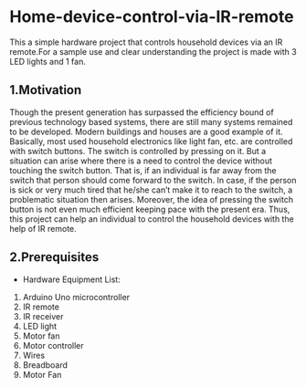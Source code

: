 # Home-device-control-via-IR-remote
This a simple hardware project that controls household devices via an IR remote.For a sample use and clear understanding the project is made with 3 LED lights and 1 fan.

## 1.Motivation
Though the present generation has surpassed the efficiency bound of previous technology based systems, there are still many systems remained to be developed. Modern buildings and houses are a good example of it. Basically, most used household electronics like light fan, etc. are controlled with switch buttons. The switch is controlled by pressing on it. But a situation can arise where there is a need to control the device without touching the switch button. That is, if an individual is far away from the switch that person should come forward to the switch. In case, if the person is sick or very much tired that he/she can’t make it to reach to the switch, a problematic situation then arises. Moreover, the idea of pressing the switch button is not even much efficient keeping pace with the present era. Thus, this project can help an individual to control the household devices with the help of IR remote.  

## 2.Prerequisites

* Hardware Equipment List:  

1.	Arduino Uno microcontroller
2.	IR remote
3.	IR receiver 
4.	LED light
5.	Motor fan
6.	Motor controller
7.	Wires
8.	Breadboard 
9.	Motor Fan

